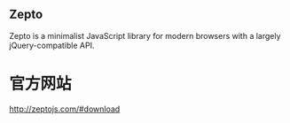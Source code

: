 Zepto
------------

Zepto is a minimalist JavaScript library for modern browsers with a largely jQuery-compatible API.

# 官方网站 #

http://zeptojs.com/#download